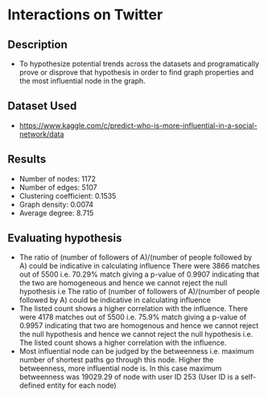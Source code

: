 # Interactions on Twitter

## Description
* To hypothesize potential trends across the datasets and programatically prove or disprove that hypothesis in order to find graph properties and the most influential node in the graph.


## Dataset Used
* https://www.kaggle.com/c/predict-who-is-more-influential-in-a-social-network/data


## Results

* Number of nodes: 1172
* Number of edges: 5107
* Clustering coefficient: 0.1535
* Graph density: 0.0074
* Average degree: 8.715

## Evaluating hypothesis 
* The ratio of (number of followers of A)/(number of people followed by A) could be indicative in calculating influence
There were 3866 matches out of 5500 i.e. 70.29% match giving a p-value of 0.9907 indicating that the two are homogeneous and hence we cannot reject the null hypothesis i.e The ratio of (number of followers of A)/(number of people followed by A) could be indicative in calculating influence
* The listed count shows a higher correlation with the influence.
There were 4178 matches out of 5500 i.e. 75.9% match giving a p-value of 0.9957 indicating that two are homogenous and hence we cannot reject the null hypothesis and hence we cannot reject the null hypothesis i.e. The listed count shows a higher correlation with the influence.
* Most influential node can be judged by the betweenness i.e. maximum number of shortest paths go through this node. Higher the betweenness, more influential node is. In this case maximum betweenness was 19029.29 of node with user ID 253 (User ID is a self-defined entity for each node)


